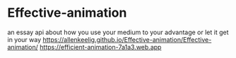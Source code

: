 # Effective-animation
an essay api about how you use your medium to your advantage or let it get in your way
https://allenkeelig.github.io/Effective-animation/Effective-animation/
https://efficient-animation-7a1a3.web.app
